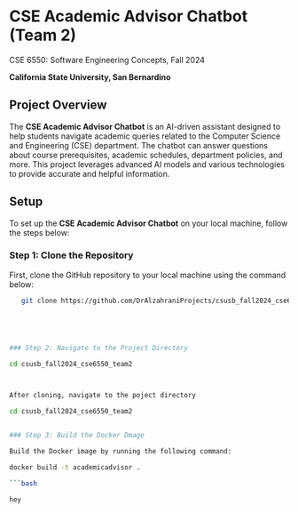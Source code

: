 # CSE Academic Advisor Chatbot (Team 2)
CSE 6550: Software Engineering Concepts, Fall 2024

**California State University, San Bernardino**

## Project Overview

The **CSE Academic Advisor Chatbot** is an AI-driven assistant designed to help students navigate academic queries related to the Computer Science and Engineering (CSE) department. The chatbot can answer questions about course prerequisites, academic schedules, department policies, and more. This project leverages advanced AI models and various technologies to provide accurate and helpful information.


## Setup

To set up the **CSE Academic Advisor Chatbot** on your local machine, follow the steps below:

### Step 1: Clone the Repository

First, clone the GitHub repository to your local machine using the command below:

```bash
   git clone https://github.com/DrAlzahraniProjects/csusb_fall2024_cse6550_team2.git





### Step 2: Navigate to the Project Directory

cd csusb_fall2024_cse6550_team2



After cloning, navigate to the poject directory

cd csusb_fall2024_cse6550_team2


### Step 3: Build the Docker Dmage

Build the Docker image by running the following command:

docker build -t academicadvisor .

```bash

hey




